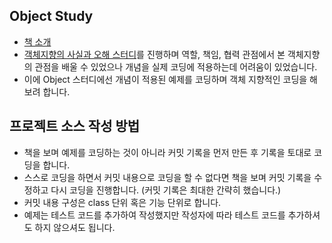 ## Object Study
- [책 소개](https://www.yes24.com/Product/Goods/74219491)
- [객체지향의 사실과 오해 스터디](https://github.com/techbook-study/the-essence-of-object-orientation)를 진행하며 역할, 책임, 협력 관점에서 본 객체지향의 관점을 배울 수 있었으나 개념을 실제 코딩에 적용하는데 어려움이 있었습니다.
- 이에 Object 스터디에선 개념이 적용된 예제를 코딩하며 객체 지향적인 코딩을 해보려 합니다.

## 프로젝트 소스 작성 방법
- 책을 보며 예제를 코딩하는 것이 아니라 커밋 기록을 먼저 만든 후 기록을 토대로 코딩을 합니다. 
- 스스로 코딩을 하면서 커밋 내용으로 코딩을 할 수 없다면 책을 보며 커밋 기록을 수정하고 다시 코딩을 진행합니다. (커밋 기록은 최대한 간략히 했습니다.)
- 커밋 내용 구성은 class 단위 혹은 기능 단위로 합니다.
- 예제는 테스트 코드를 추가하여 작성했지만 작성자에 따라 테스트 코드를 추가하셔도 하지 않으셔도 됩니다.
